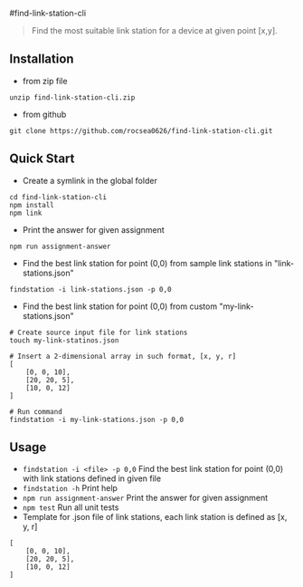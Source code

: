 #find-link-station-cli
> Find the most suitable link station for a device at given point [x,y].

## Installation

- from zip file
```shell
unzip find-link-station-cli.zip
```
- from github
```shell
git clone https://github.com/rocsea0626/find-link-station-cli.git
```


## Quick Start
- Create a symlink in the global folder 
```shell
cd find-link-station-cli
npm install
npm link
```

- Print the answer for given assignment
```shell
npm run assignment-answer
```

- Find the best link station for point (0,0) from sample link stations in "link-stations.json"
```shell
findstation -i link-stations.json -p 0,0
```

- Find the best link station for point (0,0) from custom "my-link-stations.json"
```shell
# Create source input file for link stations
touch my-link-statinos.json

# Insert a 2-dimensional array in such format, [x, y, r]
[
    [0, 0, 10],
    [20, 20, 5],
    [10, 0, 12]
]

# Run command
findstation -i my-link-stations.json -p 0,0
```


## Usage

-   `findstation -i <file> -p 0,0` Find the best link station for point (0,0) with link stations defined in given file
-   `findstation -h` Print help
-   `npm run assignment-answer` Print the answer for given assignment
-   `npm test` Run all unit tests
-   Template for .json file of link stations, each link station is defined as [x, y, r]
```shell
[
    [0, 0, 10],
    [20, 20, 5],
    [10, 0, 12]
]
```